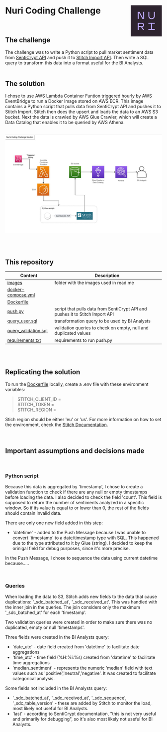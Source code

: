 # Nuri Coding Challenge <img align="right" width="100" height="100" src="images/logo.jpeg">
<br />

## The challenge

The challenge was to write a Python script to pull market sentiment data from [SentiCrypt API](https://senticrypt.com/) and push it to [Stitch Import API](https://www.stitchdata.com/docs/developers/import-api/). Then write a SQL query to transform this data into a format useful for the BI Analysts. <br /><br />

## The solution

I chose to use AWS Lambda Container Funtion triggered hourly by AWS EventBridge to run a Docker Image stored on AWS ECR. This image contains a Python script that pulls data from SentiCrypt API and pushes it to Stitch Import. Stitch then does the upsert and loads the data to an AWS S3 bucket. Next the data is crawled by AWS Glue Crawler, which will create a Data Catalog that enables it to be queried by AWS Athena. <br /><br />

![Solution's Archictecture](images/architecture.jpeg)

<br /><br />
## This repository 

| Content | Description |
| ------ | ------ |
| [images]()               | folder with the images used in read.me |
| [docker-compose.yml]()   |  |
| [Dockerfile]()           |  |
| [push.py]()              | script that pulls data from SentiCrypt API and pushes it to Stitch Import API |
| [query_user.sql]()       | transformation query to be used by BI Analysts |
| [query_validation.sql]() | validation queries to check on empty, null and duplicated values |
| [requirements.txt]()     | requirements to run push.py|
<br /><br />
## Replicating the solution 

To run the [Dockerfile](Dockerfile) locally, create a .env file with these environment variables:<br />

 >  STITCH_CLIENT_ID = <br />
   STITCH_TOKEN = <br />
   STITCH_REGION = 

Stich region should be either 'eu' or 'us'. For more information on how to set the environment, check the [Stitch Documentation](https://www.stitchdata.com/docs/developers/import-api/guides/quick-start).
<br /><br /><br />

## Important assumptions and decisions made 
<br />

### Python script

Because this data is aggregated by 'timestamp', I chose to create a validation function to check if there are any null or empty timestamps before loading the data. I also decided to check the field 'count'. This field is supposed to return the number of sentiments analyzed in a specific window. So if its value is equal to or lower than 0, the rest of the fields should contain invalid data.

There are only one new field added in this step:
- 'datetime' - added to the Push Message because I was unable to convert 'timestamp' to a date/timestamp type with SQL. This happened due to the type attributed to it by Glue (string). I decided to keep the orinigal field for debug purposes, since it's more precise. 

In the Push Message, I chose to sequence the data using current datetime because.....

<br />

### Queries

When loading the data to S3, Stitch adds new fields to the data that cause duplications: '_sdc_batched_at', '_sdc_received_at'. This was handled with the inner join in the queries. The join considers only the maximum '_sdc_batched_at' for each 'timestamp'.

Two validation queries were created in order to make sure there was no duplicated, empty or null 'timestamps'.

Three fields were created in the BI Analysts query:
 - 'date_utc' - date field created from 'datetime' to facilitate date aggregations
 - 'time_utc' - time field (%H:%i:%s) created from 'datetime' to facilitate time aggregations
 - 'median_sentiment' - represents the numeric 'median' field with text values such as 'positive','neutral','negative'. It was created to facilitate categorical analysis. 

Some fields not included in the BI Analysts query:
 - '_sdc_batched_at', '_sdc_received_at', '_sdc_sequence', '_sdc_table_version' - these are added by Stitch to monitor the load, most likely not useful for BI Analysts.
 - 'last' - according to SentiCrypt documentation, "this is not very useful and primarily for debugging", so it's also most likely not useful for BI Analysts.

